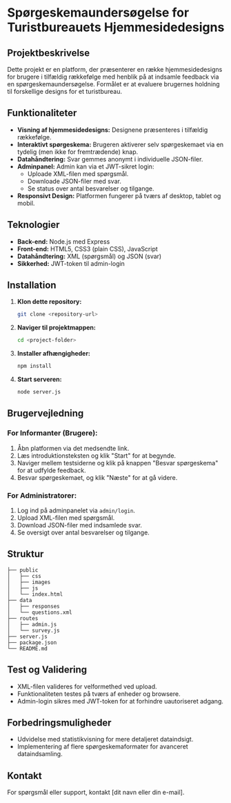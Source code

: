 # Spørgeskemaundersøgelse for Turistbureauets Hjemmesidedesigns

## Projektbeskrivelse
Dette projekt er en platform, der præsenterer en række hjemmesidedesigns for brugere i tilfældig rækkefølge med henblik på at indsamle feedback via en spørgeskemaundersøgelse. Formålet er at evaluere brugernes holdning til forskellige designs for et turistbureau.

## Funktionaliteter
- **Visning af hjemmesidedesigns:** Designene præsenteres i tilfældig rækkefølge.
- **Interaktivt spørgeskema:** Brugeren aktiverer selv spørgeskemaet via en tydelig (men ikke for fremtrædende) knap.
- **Datahåndtering:** Svar gemmes anonymt i individuelle JSON-filer.
- **Adminpanel:** Admin kan via et JWT-sikret login:
  - Uploade XML-filen med spørgsmål.
  - Downloade JSON-filer med svar.
  - Se status over antal besvarelser og tilgange.
- **Responsivt Design:** Platformen fungerer på tværs af desktop, tablet og mobil.

## Teknologier
- **Back-end:** Node.js med Express
- **Front-end:** HTML5, CSS3 (plain CSS), JavaScript
- **Datahåndtering:** XML (spørgsmål) og JSON (svar)
- **Sikkerhed:** JWT-token til admin-login

## Installation
1. **Klon dette repository:**
   ```bash
   git clone <repository-url>
   ```
2. **Naviger til projektmappen:**
   ```bash
   cd <project-folder>
   ```
3. **Installer afhængigheder:**
   ```bash
   npm install
   ```
4. **Start serveren:**
   ```bash
   node server.js
   ```

## Brugervejledning
### **For Informanter (Brugere):**
1. Åbn platformen via det medsendte link.
2. Læs introduktionsteksten og klik "Start" for at begynde.
3. Naviger mellem testsiderne og klik på knappen "Besvar spørgeskema" for at udfylde feedback.
4. Besvar spørgeskemaet, og klik "Næste" for at gå videre.

### **For Administratorer:**
1. Log ind på adminpanelet via `admin/login`.
2. Upload XML-filen med spørgsmål.
3. Download JSON-filer med indsamlede svar.
4. Se oversigt over antal besvarelser og tilgange.

## Struktur
```
├── public
│   ├── css
│   ├── images
│   ├── js
│   └── index.html
├── data
│   ├── responses
│   └── questions.xml
├── routes
│   ├── admin.js
│   └── survey.js
├── server.js
├── package.json
└── README.md
```

## Test og Validering
- XML-filen valideres for velformethed ved upload.
- Funktionaliteten testes på tværs af enheder og browsere.
- Admin-login sikres med JWT-token for at forhindre uautoriseret adgang.

## Forbedringsmuligheder
- Udvidelse med statistikvisning for mere detaljeret dataindsigt.
- Implementering af flere spørgeskemaformater for avanceret dataindsamling.

## Kontakt
For spørgsmål eller support, kontakt [dit navn eller din e-mail].
